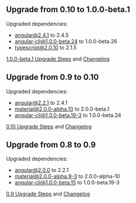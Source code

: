 ## Upgrade from 0.10 to 1.0.0-beta.1

Upgraded dependencies:
 - angular@2.4.1 to 2.4.5
 - angular-cli@1.0.0-beta.24 to 1.0.0-beta.26
 - typescript@2.0.10 to 2.1.5

[1.0.0-beta.1 Upgrade Steps](https://github.com/Teradata/covalent-quickstart/pull/34/commits) and [Changelog](https://github.com/Teradata/covalent/blob/v1.0.0-beta.1/docs/CHANGELOG.md#100-beta1-purple-rain-2017-01-30)

## Upgrade from 0.9 to 0.10

Upgraded dependencies:
 - angular@2.2.1 to 2.4.1
 - material@2.0.0-alpha.10 to 2.0.0-beta.1
 - angular-cli@1.0.0-beta.19-3 to 1.0.0-beta.24

[0.10 Upgrade Steps](https://github.com/Teradata/covalent-quickstart/pull/26/commits) and [Changelog](https://github.com/Teradata/covalent/blob/v0.10.0/docs/CHANGELOG.md#0100-bedlington-cummerbund-2016-12-30)

## Upgrade from 0.8 to 0.9

Upgraded dependencies:
 - angular@2.0.0 to 2.2.1
 - material@2.0.0-alpha.9-3 to 2.0.0-alpha-10
 - angular-cli@1.0.0-beta.15 to 1.0.0-beta.19-3

[0.9 Upgrade Steps](https://github.com/Teradata/covalent-quickstart/pull/20/commits) and [Changelog](https://github.com/Teradata/covalent/blob/develop/docs/CHANGELOG.md#090-pallettown-cummerbund-2016-11-21)
